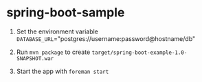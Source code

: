 spring-boot-sample
==================

1.  Set the environment variable `DATABASE_URL`="postgres://username:password@hostname/db"

2.  Run `mvn package` to create `target/spring-boot-example-1.0-SNAPSHOT.war`

3.  Start the app with `foreman start`
